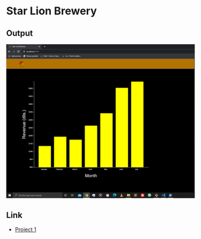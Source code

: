 # Star Lion Brewery

## Output

![image](https://github.com/the-other-mariana/d3-library-learning/blob/master/p1-brewery/capture.png?raw=true)

## Link

- [Project 1](https://sites.google.com/up.edu.mx/d3-labs/exercises/project-1)